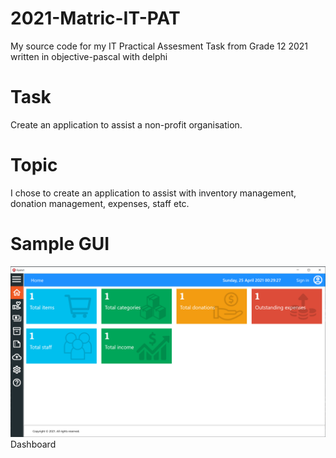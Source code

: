 # 2021-Matric-IT-PAT
My source code for my IT Practical Assesment Task from Grade 12 2021 written in objective-pascal with delphi

# Task
Create an application to assist a non-profit organisation.

# Topic
I chose to create an application to assist with inventory management, donation management, expenses, staff etc.

# Sample GUI
<img src="https://github.com/rohanday3/2021-Matric-IT-PAT/blob/main/GUI%20Sample/Dashboard.png" width="700" description="Dashboard">
Dashboard
